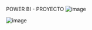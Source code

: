 POWER BI - PROYECTO
![image](https://github.com/caro278ng/ACE-Proyecto-PowerBI/assets/35504478/fda42588-d622-4808-9d41-a36bffcb8e8b)

![image](https://github.com/caro278ng/ACE-Proyecto-PowerBI/assets/35504478/a137021e-af03-4f22-95cb-c3216f87be14)

